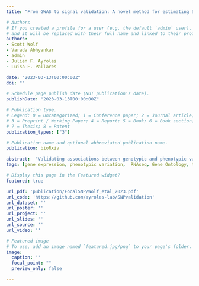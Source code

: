 ```yaml
---
title: "From GWAS to signal validation: A novel method for estimating SNP genetic effects while preserving genomic context"

# Authors
# If you created a profile for a user (e.g. the default `admin` user), write the username (folder name) here 
# and it will be replaced with their full name and linked to their profile.
authors:
- Scott Wolf 
- Varada Abhyankar
- admin
- Julien F. Ayroles
- Luisa F. Pallares

date: "2023-03-13T00:00:00Z"
doi: ""

# Schedule page publish date (NOT publication's date).
publishDate: "2023-03-13T00:00:00Z"

# Publication type.
# Legend: 0 = Uncategorized; 1 = Conference paper; 2 = Journal article;
# 3 = Preprint / Working Paper; 4 = Report; 5 = Book; 6 = Book section;
# 7 = Thesis; 8 = Patent
publication_types: ["3"]

# Publication name and optional abbreviated publication name.
publication: bioRxiv

abstract:  "Validating associations between genotypic and phenotypic variation remains a challenge, despite advancements in association studies. Common approaches for signal validation rely on gene-level perturbations, such as loss-of-function mutations or RNAi, which can only identify effects coarsely. More recent CRISPR-based methods can validate associations at the SNP level, but have significant drawbacks, including resulting off-target effects and being both time-consuming and expensive. Both approaches usually modify the genome of a single genetic background, limiting the generalizability of experiments. To address these challenges, we present a simple, low-cost experimental scheme for validating genetic associations at the SNP level in outbred populations. The approach involves genotyping live outbred individuals at a focal SNP, crossing homozygous individuals with the same genotype at that locus, and contrasting phenotypes across resulting synthetic outbred populations. We tested this method in Drosophila melanogaster, measuring the phenotypic effects of a polymorphism at a naturally-segregating cis-eQTL for the midway gene. Our results demonstrate this method's utility in SNP-level validations of naturally occurring genetic variation regulating complex traits. This method provides a bridge between statistical discovery and validation in the natural context of outbred populations, offering a potential solution to the limitations of current methods."
tags: [gene expression, phenotypic variation,  RNAseq, Gene Ontology, transcriptional variance, gene expression variance ]

# Display this page in the Featured widget?
featured: true

url_pdf: 'publication/FocalSNP/Wolf_etal_2023.pdf'
url_code: 'https://github.com/ayroles-lab/SNPvalidation'
url_dataset: ''
url_poster: ''
url_project: ''
url_slides: ''
url_source: ''
url_video: ''

# Featured image
# To use, add an image named `featured.jpg/png` to your page's folder. 
image:
  caption: ''
  focal_point: ""
  preview_only: false

---
```


